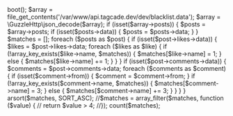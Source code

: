 <?php

namespace tagcade\dev;

use AppKernel;
use Doctrine\ORM\EntityManagerInterface;
use Symfony\Component\DependencyInjection\ContainerInterface;
use Tagcade\Bundle\UserBundle\DomainManager\PublisherManagerInterface;
use Tagcade\DomainManager\SiteManagerInterface;
use Tagcade\Entity\Core\AdNetwork;
use Tagcade\Entity\Core\AdTag;
use Tagcade\Entity\Core\BillingConfiguration;
use Tagcade\Entity\Core\DisplayAdSlot;
use Tagcade\Entity\Core\LibraryAdTag;
use Tagcade\Entity\Core\LibraryDisplayAdSlot;
use Tagcade\Entity\Core\LibrarySlotTag;
use Tagcade\Entity\Core\LibraryVideoDemandAdTag;
use Tagcade\Entity\Core\RonAdSlot;
use Tagcade\Entity\Core\RonAdSlotSegment;
use Tagcade\Entity\Core\Segment;
use Tagcade\Entity\Core\Site;
use Tagcade\Bundle\UserSystem\PublisherBundle\Entity\User;
use Tagcade\Entity\Core\VideoDemandAdTag;
use Tagcade\Entity\Core\VideoDemandPartner;
use Tagcade\Entity\Core\VideoPublisher;
use Tagcade\Entity\Core\VideoWaterfallTag;
use Tagcade\Entity\Core\VideoWaterfallTagItem;
use Tagcade\Service\TagLibrary\AdSlotGeneratorInterface;

$loader = require_once __DIR__ . '/../app/autoload.php';
require_once __DIR__ . '/../app/AppKernel.php';

$kernel = new AppKernel('dev', true);
$kernel->boot();

$array = file_get_contents('/var/www/api.tagcade.dev/dev/blacklist.data');
$array = \GuzzleHttp\json_decode($array);

if (isset($array->posts)) {
    $posts = $array->posts;
    if (isset($posts->data)) {
        $posts = $posts->data;
    }
}

$matches = [];

foreach ($posts as $post) {
    if (isset($post->likes->data)) {
        $likes = $post->likes->data;
        foreach ($likes as $like) {
            if (!array_key_exists($like->name, $matches)) {
                $matches[$like->name] = 1;
            } else {
                $matches[$like->name] += 1;
            }
        }
    }

    if (isset($post->comments->data)) {
        $comments = $post->comments->data;
        foreach ($comments as $comment) {
            if (isset($comment->from)) {
                $comment = $comment->from;
            }
            if (!array_key_exists($comment->name, $matches)) {
                $matches[$comment->name] = 3;
            } else {
                $matches[$comment->name] += 3;
            }
        }
    }
}

arsort($matches, SORT_ASC);

//$matches = array_filter($matches, function ($value) {
//    return $value > 4;
//});

count($matches);

